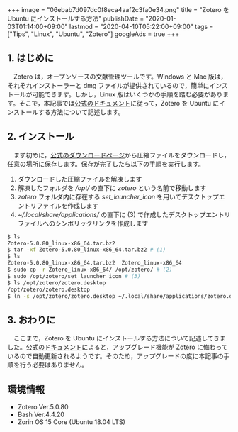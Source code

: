 +++
image = "06ebab7d097dc0f8eca4aaf2c3fa0e34.png"
title = "Zotero を Ubuntu にインストールする方法"
publishDate = "2020-01-03T01:14:00+09:00"
lastmod = "2020-04-10T05:22:00+09:00"
tags = ["Tips", "Linux", "Ubuntu", "Zotero"]
googleAds = true
+++

## 1. はじめに

　Zotero は，オープンソースの文献管理ツールです。Windows と Mac 版は，それぞれインストーラーと dmg ファイルが提供されているので，簡単にインストールが可能できます。しかし，Linux 版はいくつかの手順を踏む必要があります。そこで，本記事では[公式のドキュメント](https://www.zotero.org/support/installation)に従って，Zotero を Ubuntu にインストールする方法について記述します。

## 2. インストール

　まず初めに，[公式のダウンロードページ](https://www.zotero.org/download/)から圧縮ファイルをダウンロードし，任意の場所に保存します。保存が完了したら以下の手順を実行します。

1. ダウンロードした圧縮ファイルを解凍します  
2. 解凍したフォルダを */opt/* の直下に *zotero* という名前で移動します  
3. *zotero* フォルダ内に存在する *set_launcher_icon* を用いてデスクトップエントリファイルを作成します  
4. *~/.local/share/applications/* の直下に (3) で作成したデスクトップエントリファイルへのシンボリックリンクを作成します

```bash
$ ls
Zotero-5.0.80_linux-x86_64.tar.bz2
$ tar -xf Zotero-5.0.80_linux-x86_64.tar.bz2 # (1)
$ ls
Zotero-5.0.80_linux-x86_64.tar.bz2  Zotero_linux-x86_64
$ sudo cp -r Zotero_linux-x86_64/ /opt/zotero/ # (2)
$ sudo /opt/zotero/set_launcher_icon # (3)
$ ls /opt/zotero/zotero.desktop
/opt/zotero/zotero.desktop
$ ln -s /opt/zotero/zotero.desktop ~/.local/share/applications/zotero.desktop # (4)
```

## 3. おわりに

　ここまで，Zotero を Ubuntu にインストールする方法について記述してきました。[公式のドキュメント](https://www.zotero.org/support/installation)によると，アップグレード機能が Zotero に備わっているので自動更新されるようです。そのため，アップグレードの度に本記事の手順を行う必要はありません。

## 環境情報

* Zotero Ver.5.0.80
* Bash Ver.4.4.20
* Zorin OS 15 Core (Ubuntu 18.04 LTS)